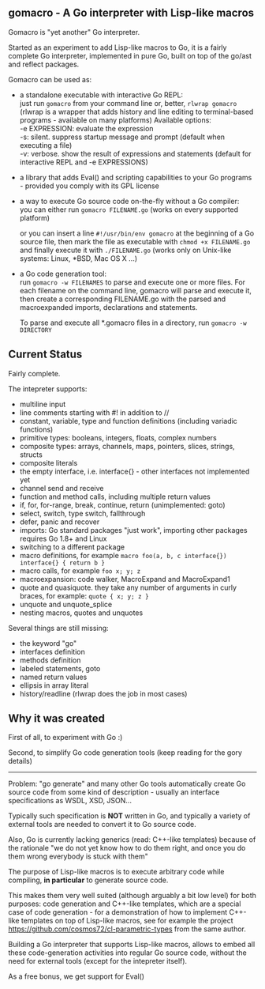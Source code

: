 ## gomacro - A Go interpreter with Lisp-like macros

Gomacro is "yet another" Go interpreter.

Started as an experiment to add Lisp-like macros to Go,
it is a fairly complete Go interpreter, implemented in pure Go,
built on top of the go/ast and reflect packages.

Gomacro can be used as:
* a standalone executable with interactive Go REPL:  
  just run `gomacro` from your command line or, better, `rlwrap gomacro`
  (rlwrap is a wrapper that adds history and line editing to terminal-based programs - available on many platforms)
  Available options:  
    -e EXPRESSION: evaluate the expression  
    -s: silent. suppress startup message and prompt (default when executing a file)  
    -v: verbose. show the result of expressions and statements (default for interactive REPL and -e EXPRESSIONS)

* a library that adds Eval() and scripting capabilities
  to your Go programs - provided you comply with its GPL license

* a way to execute Go source code on-the-fly without a Go compiler:  
  you can either run `gomacro FILENAME.go` (works on every supported platform)

  or you can insert a line `#!/usr/bin/env gomacro` at the beginning of a Go source file,
  then mark the file as executable with `chmod +x FILENAME.go` and finally execute it
  with `./FILENAME.go` (works only on Unix-like systems: Linux, *BSD, Mac OS X ...)

* a Go code generation tool:  
  run `gomacro -w FILENAMES` to parse and execute one or more files.
  For each filename on the command line, gomacro will parse and execute it,
  then create a corresponding FILENAME.go with the parsed and macroexpanded
  imports, declarations and statements.

  To parse and execute all *.gomacro files in a directory, run `gomacro -w DIRECTORY`

## Current Status

Fairly complete.

The intepreter supports:
* multiline input
* line comments starting with #! in addition to //
* constant, variable, type and function definitions (including variadic functions)
* primitive types: booleans, integers, floats, complex numbers
* composite types: arrays, channels, maps, pointers, slices, strings, structs
* composite literals
* the empty interface, i.e. interface{} - other interfaces not implemented yet
* channel send and receive
* function and method calls, including multiple return values
* if, for, for-range, break, continue, return (unimplemented: goto)
* select, switch, type switch, fallthrough
* defer, panic and recover
* imports: Go standard packages "just work", importing other packages requires Go 1.8+ and Linux
* switching to a different package
* macro definitions, for example `macro foo(a, b, c interface{}) interface{} { return b }`
* macro calls, for example `foo x; y; z`
* macroexpansion: code walker, MacroExpand and MacroExpand1
* quote and quasiquote. they take any number of arguments in curly braces, for example:
  `quote { x; y; z }`
* unquote and unquote_splice
* nesting macros, quotes and unquotes

Several things are still missing:
* the keyword "go"
* interfaces definition
* methods definition
* labeled statements, goto
* named return values
* ellipsis in array literal
* history/readline (rlwrap does the job in most cases)

## Why it was created

First of all, to experiment with Go :)

Second, to simplify Go code generation tools (keep reading for the gory details)

---

Problem: "go generate" and many other Go tools automatically create
Go source code from some kind of description - usually an interface
specifications as WSDL, XSD, JSON...

Typically such specification is **NOT** written in Go, and typically
a variety of external tools are needed to convert it to Go source code.

Also, Go is currently lacking generics (read: C++-like templates)
because of the rationale "we do not yet know how to do them right,
and once you do them wrong everybody is stuck with them"

The purpose of Lisp-like macros is to execute arbitrary code
while compiling, **in particular** to generate source code.

This makes them very well suited (although arguably a bit low level)
for both purposes: code generation and C++-like templates, which
are a special case of code generation - for a demonstration of how
to implement C++-like templates on top of Lisp-like macros,
see for example the project https://github.com/cosmos72/cl-parametric-types
from the same author.

Building a Go interpreter that supports Lisp-like macros,
allows to embed all these code-generation activities
into regular Go source code, without the need for external tools
(except for the intepreter itself).

As a free bonus, we get support for Eval()
